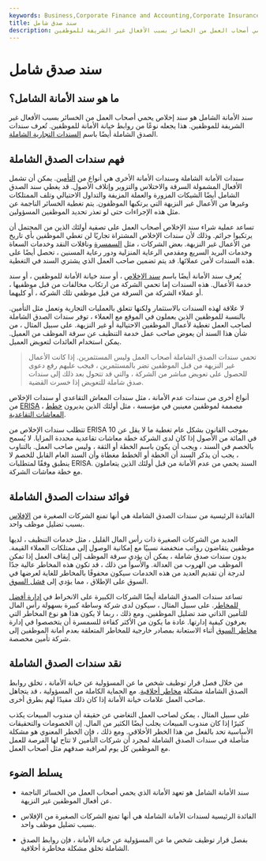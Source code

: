 ```yaml
---
keywords: Business,Corporate Finance and Accounting,Corporate Insurance
title: سند صدق شامل
description: سند الأمانة الشامل هو سند إخلاص يحمي أصحاب العمل من الخسائر بسبب الأفعال غير الشريفة للموظفين.
---
```


# سند صدق شامل
## ما هو سند الأمانة الشامل؟

سند الأمانة الشامل هو سند إخلاص يحمي أصحاب العمل من الخسائر بسبب الأفعال غير الشريفة للموظفين. هذا يجعله نوعًا من روابط خيانة الأمانة للموظفين. تُعرف سندات الصدق الشاملة أيضًا باسم [السندات التجارية الشاملة](/commercial-blanket-bond).

## فهم سندات الصدق الشاملة

سندات الأمانة الشاملة وسندات الأمانة الأخرى هي أنواع من [التأمين](/insurance-coverage). يمكن أن تشمل الأفعال المشمولة السرقة والاختلاس والتزوير وإتلاف الأصول. قد يغطي سند الصدق الشامل أيضًا الشيكات المزورة والعملة المزيفة والتداول الاحتيالي وتلف الممتلكات وغيرها من الأعمال غير النزيهة التي يرتكبها الموظفون. يتم تغطية الخسائر الناجمة عن مثل هذه الإجراءات حتى لو تعذر تحديد الموظفين المسؤولين.

تساعد عملية شراء سند الإخلاص أصحاب العمل على تصفية أولئك الذين من المحتمل أن يرتكبوا جرائم. وذلك لأن سندات الإخلاص المشتراة تجاريًا لن تغطي الموظفين بأي تاريخ من الأعمال غير النزيهة. بعض الشركات ، مثل [السمسرة](/brokerage-company) وناقلات النقد وخدمات السعاة وخدمات البريد السريع ومقدمي الرعاية المنزلية ودور رعاية المسنين ، تحصل أيضًا على هذه السندات لأمن عملائها. قد يتم تضمين صاحب العمل الذي يشتري السند في التغطية.

يُعرف سند الأمانة أيضًا باسم [سند الإخلاص](/fidelity-bond) ، أو سند خيانة الأمانة للموظفين ، أو سند خدمة الأعمال. هذه السندات إما تحمي الشركة من ارتكاب مخالفات من قبل موظفيها ، أو عملاء الشركة من السرقة من قبل موظفي تلك الشركة ، أو كليهما.

لا علاقة لهذه السندات بالاستثمار ولكنها تتعلق بالعمليات التجارية وتعمل مثل التأمين. بالنسبة للموظفين الذين يعملون في الموقع مع العملاء ، توفر سندات الصدق الشاملة لصاحب العمل تغطية لأعمال الموظفين الاحتيالية أو غير النزيهة. على سبيل المثال ، من شأن هذا السند أن يعوض صاحب عمل خدمة التنظيف عن سرقة الموظف من العميل. يمكن استخدام العائدات لتعويض العميل.

> تحمي سندات الصدق الشاملة أصحاب العمل وليس المستثمرين. إذا كانت الأعمال غير النزيهة من قبل الموظفين تضر بالمستثمرين ، فيجب عليهم رفع دعوى للحصول على تعويض مباشر من الشركة ، والتي قد تتحول بعد ذلك إلى سندات صدق شاملة للتعويض إذا خسرت القضية.

>

أنواع أخرى من سندات عدم الأمانة ، مثل سندات المعاش التقاعدي أو سندات الإخلاص من [ERISA](/erisa) ، مصممة لموظفين معينين في مؤسسة ، مثل أولئك الذين يديرون [خطط المعاشات التقاعدية](/pensionplan).

تتطلب سندات الإخلاص من ERISA بموجب القانون بشكل عام تغطية ما لا يقل عن 10 في المائة من الأصول إذا كان لدى الشركة خطة معاشات تقاعدية محددة المزايا. لا يُسمح بالخصم في السند ، ويجب أن يكون باسم الخطة أو الثقة ، وليس صاحب العمل. بالتناوب ، يجب أن يذكر السند أن الخطة أو الخطط مغطاة وأن السند العام القابل للخصم لا ينطبق وفقًا لمتطلبات ERISA. السند يحمي من عدم الأمانة من قبل أولئك الذين يتعاملون مع خطة معاشات الشركة.

## فوائد سندات الصدق الشاملة

الفائدة الرئيسية من سندات الصدق الشاملة هي أنها تمنع الشركات الصغيرة من [الإفلاس](/bankruptcy) بسبب تضليل موظف واحد.

العديد من الشركات الصغيرة ذات رأس المال القليل ، مثل خدمات التنظيف ، لديها موظفين يتقاضون رواتب منخفضة نسبيًا مع إمكانية الوصول إلى ممتلكات العملاء القيمة. بدون سندات صدق شاملة ، يمكن أن يؤدي سرقة الموظف إلى إيقاف العمل إذا تمكن الموظف من الهروب من العدالة. والأسوأ من ذلك ، قد تكون هذه المخاطر عالية جدًا لدرجة أن تقديم العديد من هذه الخدمات سيكون محفوفًا بالمخاطر للغاية لعرضها في السوق على الإطلاق ، مما يؤدي إلى [فشل السوق](/marketfailure).

تساعد سندات الصدق الشاملة أيضًا الشركات الكبيرة على الانخراط في [إدارة أفضل للمخاطر](/riskmanagement). على سبيل المثال ، سيكون لدى شركة وساطة كبيرة بسهولة رأس المال للتأمين الذاتي ضد تضليل الموظفين. ومع ذلك ، ربما لا يكون هذا هو نوع المخاطر التي يعرفون كيفية إدارتها. عادة ما يكون من الأكثر كفاءة للسمسرة أن يتخصصوا في إدارة [مخاطر السوق](/marketrisk) أثناء الاستعانة بمصادر خارجية للمخاطر المتعلقة بعدم أمانة الموظفين إلى شركة تأمين مخصصة.

## نقد سندات الصدق الشاملة

من خلال فصل قرار توظيف شخص ما عن المسؤولية عن خيانة الأمانة ، تخلق روابط الصدق الشاملة مشكلة [مخاطر أخلاقية](/moralhazard). مع الحماية الكاملة من المسؤولية ، قد يتجاهل صاحب العمل علامات خيانة الأمانة إذا كان ذلك مفيدًا لهم بطرق أخرى.

على سبيل المثال ، يمكن لصاحب العمل التغاضي عن حقيقة أن مندوب المبيعات يكذب كثيرًا إذا كان مندوب المبيعات يجلب أيضًا الكثير من المال. إن الخصومات والتحقيقات الأساسية تحد بالفعل من هذا الخطر الأخلاقي. ومع ذلك ، فإن الخطر المعنوي هو مشكلة متأصلة في سندات الصدق الشاملة لمجرد أن شركات التأمين لا تتاح لها الفرصة للعمل مع الموظفين كل يوم لمراقبة صدقهم مثل أصحاب العمل.

## يسلط الضوء

- سند الأمانة الشامل هو تعهد الأمانة الذي يحمي أصحاب العمل من الخسائر الناجمة عن أفعال الموظفين غير النزيهة.

- الفائدة الرئيسية لسندات الأمانة الشاملة هي أنها تمنع الشركات الصغيرة من الإفلاس بسبب تضليل موظف واحد.

- بفصل قرار توظيف شخص ما عن المسؤولية عن خيانة الأمانة ، فإن روابط الصدق الشاملة تخلق مشكلة مخاطرة أخلاقية.

